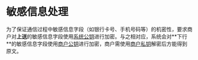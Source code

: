 # 敏感信息处理

为了保证通信过程中敏感信息字段（如银⾏卡号、⼿机号码等）的机密性，要求商户对**上送**的敏感信息字段使用[系统公钥](/zh/payoutApi/apiRule/certificateKey#系统公钥)进⾏加密。与之相对应，系统会对**下⾏**的敏感信息字段使用[商户公钥](/zh/payoutApi/apiRule/certificateKey#商户公-私钥)进⾏加密，商户需使用[商户私钥](/zh/payoutApi/apiRule/certificateKey#商户公-私钥)解密后⽅能得到原⽂。